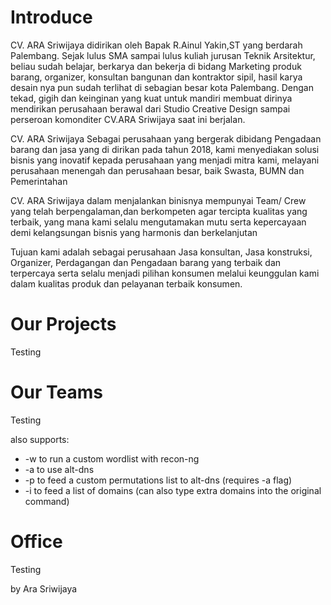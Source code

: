 # Introduce

CV. ARA Sriwijaya didirikan oleh Bapak R.Ainul Yakin,ST yang berdarah Palembang. Sejak lulus SMA sampai lulus kuliah jurusan Teknik Arsitektur, beliau sudah belajar, berkarya dan bekerja di bidang Marketing produk barang, organizer, konsultan bangunan dan kontraktor sipil, hasil karya desain nya pun sudah terlihat di sebagian besar kota Palembang. Dengan tekad, gigih dan keinginan yang kuat untuk mandiri membuat dirinya mendirikan perusahaan berawal dari Studio Creative Design sampai perseroan komonditer CV.ARA Sriwijaya saat ini berjalan.

CV. ARA Sriwijaya Sebagai perusahaan yang bergerak dibidang Pengadaan barang dan jasa yang di dirikan pada tahun 2018, kami menyediakan solusi bisnis yang inovatif kepada perusahaan yang menjadi mitra kami, melayani perusahaan menengah dan perusahaan besar, baik Swasta, BUMN dan Pemerintahan

CV. ARA Sriwijaya dalam menjalankan binisnya mempunyai Team/ Crew yang telah berpengalaman,dan berkompeten agar tercipta kualitas yang terbaik, yang mana kami selalu mengutamakan mutu serta kepercayaan demi kelangsungan bisnis yang harmonis dan berkelanjutan

Tujuan kami adalah sebagai perusahaan Jasa konsultan, Jasa konstruksi, Organizer, Perdagangan dan Pengadaan barang yang terbaik dan terpercaya serta selalu menjadi pilihan konsumen melalui keunggulan kami dalam kualitas produk dan pelayanan terbaik konsumen.

# Our Projects

Testing

# Our Teams

Testing

also supports:
+ -w to run a custom wordlist with recon-ng
+ -a to use alt-dns
+ -p to feed a custom permutations list to alt-dns (requires -a flag)
+ -i to feed a list of domains (can also type extra domains into the original command)

# Office

Testing


by Ara Sriwijaya
